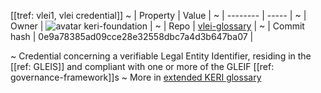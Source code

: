 [[tref: vlei1, vlei credential]]
~ | Property | Value |
~ | -------- | ----- |
~ | Owner | ![avatar](https://avatars.githubusercontent.com/u/176055535?v=4) keri-foundation |
~ | Repo | [vlei-glossary](https://github.com/keri-foundation/vlei-glossary) |
~ | Commit hash | 0e9a78385ad09cce28e32558dbc7a4d3b647ba07 |

~ Credential concerning a verifiable Legal Entity Identifier, residing in the [[ref: GLEIS]] and compliant with one or more of the GLEIF [[ref: governance-framework]]s
~ More in <a href="https://weboftrust.github.io/WOT-terms/docs/glossary/vlei-credential">extended KERI glossary</a>
